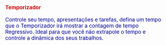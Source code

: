 <big style="font-weight: bold; color: rgb(204, 0, 0);"><strong>Temporizador</strong><br>
<br>
</big><big style="color: rgb(204, 0, 0);"><span style="color: rgb(0, 0, 153);">Controle seu tempo, apresenta&ccedil;&otilde;es e tarefas, defina um tempo que o&nbsp;Temporizador ir&aacute; mostrar a contagem de tempo Regressivo. Ideal para que voc&ecirc;
n&atilde;o extrapole o tempo e controle a din&acirc;mica dos seus trabalhos.</span></big>
